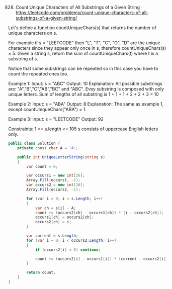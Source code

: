 828. Count Unique Characters of All Substrings of a Given String
https://leetcode.com/problems/count-unique-characters-of-all-substrings-of-a-given-string/

Let's define a function countUniqueChars(s) that returns the number of unique characters on s.

For example if s = "LEETCODE" then "L", "T", "C", "O", "D" are the unique characters since they appear only once in s, therefore countUniqueChars(s) = 5.
Given a string s, return the sum of countUniqueChars(t) where t is a substring of s.

Notice that some substrings can be repeated so in this case you have to count the repeated ones too.

Example 1:
Input: s = "ABC"
Output: 10
Explanation: All possible substrings are: "A","B","C","AB","BC" and "ABC".
Evey substring is composed with only unique letters.
Sum of lengths of all substring is 1 + 1 + 1 + 2 + 2 + 3 = 10

Example 2:
Input: s = "ABA"
Output: 8
Explanation: The same as example 1, except countUniqueChars("ABA") = 1.

Example 3:
Input: s = "LEETCODE"
Output: 92

Constraints:
1 <= s.length <= 105
s consists of uppercase English letters only.

```C#
public class Solution {
    private const char A = 'A';

    public int UniqueLetterString(string s)
    {
        var count = 0;

        var occurs1 = new int[26];
        Array.Fill(occurs1, -1);
        var occurs2 = new int[26];
        Array.Fill(occurs2, -1);

        for (var i = 0; i < s.Length; i++)
        {
            var ch = s[i] - A;
            count += (occurs2[ch] - occurs1[ch]) * (i - occurs2[ch]);
            occurs1[ch] = occurs2[ch];
            occurs2[ch] = i;
        }

        var current = s.Length;
        for (var i = 0; i < occurs2.Length; i++)
        {
            if (occurs2[i] < 0) continue;

            count += (occurs2[i] - occurs1[i]) * (current - occurs2[i]);
        }

        return count;
    }
}
```